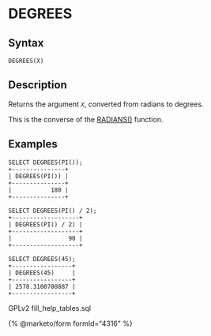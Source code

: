 
# DEGREES

## Syntax


```
DEGREES(X)
```

## Description


Returns the argument *`X`*, converted from radians to degrees.


This is the converse of the [RADIANS()](radians.md) function.


## Examples


```
SELECT DEGREES(PI());
+---------------+
| DEGREES(PI()) |
+---------------+
|           180 |
+---------------+

SELECT DEGREES(PI() / 2);
+-------------------+
| DEGREES(PI() / 2) |
+-------------------+
|                90 |
+-------------------+

SELECT DEGREES(45);
+-----------------+
| DEGREES(45)     |
+-----------------+
| 2578.3100780887 |
+-----------------+
```


GPLv2 fill_help_tables.sql


{% @marketo/form formId="4316" %}
